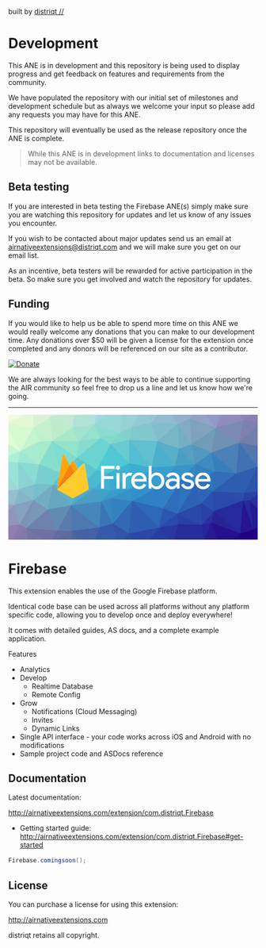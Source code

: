built by [distriqt //](http://airnativeextensions.com) 



# Development

This ANE is in development and this repository is being used to display progress 
and get feedback on features and requirements from the community.

We have populated the repository with our initial set of milestones and development schedule 
but as always we welcome your input so please add any requests you may have for this ANE.

This repository will eventually be used as the release repository once the ANE is complete.

> While this ANE is in development links to documentation and licenses may not be available.



## Beta testing

If you are interested in beta testing the Firebase ANE(s) simply make sure you are watching this repository for updates
and let us know of any issues you encounter. 

If you wish to be contacted about major updates send us an email at airnativeextensions@distriqt.com 
and we will make sure you get on our email list.  

As an incentive, beta testers will be rewarded for active participation in the beta. 
So make sure you get involved and watch the repository for updates.



## Funding

If you would like to help us be able to spend more time on this ANE we would really welcome any donations that 
you can make to our development time. Any donations over $50 will be given a license for the extension once completed 
and any donors will be referenced on our site as a contributor. 

[![Donate](https://img.shields.io/badge/Donate-PayPal-green.svg)](https://www.paypal.com/cgi-bin/webscr?cmd=_s-xclick&hosted_button_id=SUTDJB94ZJN4W)

We are always looking for the best ways to be able to continue supporting the AIR community so feel free to
drop us a line and let us know how we're going.

---

![Firebase](images/Firebase-promo.png)

# Firebase

This extension enables the use of the Google Firebase platform.

Identical code base can be used across all platforms without any platform specific code, 
allowing you to develop once and deploy everywhere! 

It comes with detailed guides, AS docs, and a complete example application.


Features

- Analytics
- Develop
	- Realtime Database
	- Remote Config
- Grow
	- Notifications (Cloud Messaging)
	- Invites
	- Dynamic Links
- Single API interface - your code works across iOS and Android with no modifications
- Sample project code and ASDocs reference


## Documentation

Latest documentation:

http://airnativeextensions.com/extension/com.distriqt.Firebase

- Getting started guide: http://airnativeextensions.com/extension/com.distriqt.Firebase#get-started

```actionscript
Firebase.comingsoon();
```



## License

You can purchase a license for using this extension:

http://airnativeextensions.com

distriqt retains all copyright.
